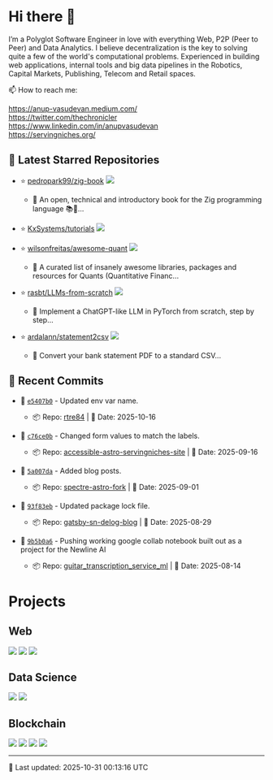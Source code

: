 # Hi there 👋

I’m a Polyglot Software Engineer in love with everything Web, P2P (Peer to Peer) and Data Analytics. I believe decentralization is the key to solving quite a few of the world's computational problems. Experienced in building web applications, internal tools and big data pipelines in the Robotics, Capital Markets, Publishing, Telecom and Retail spaces. 

<!--
**rtre84/rtre84** is a ✨ _special_ ✨ repository because its `README.md` (this file) appears on your GitHub profile.

Here are some ideas to get you started:

- 🔭 I’m currently working on ...
- 🌱 I’m currently learning ...
- 👯 I’m looking to collaborate on ...
- 🤔 I’m looking for help with ...
- 💬 Ask me about ...
-->

📫 How to reach me:  
  
https://anup-vasudevan.medium.com/  
https://twitter.com/thechronicler  
https://www.linkedin.com/in/anupvasudevan  
https://servingniches.org/  

## 🌟 Latest Starred Repositories

<!-- STARS:START -->
- ⭐ [pedropark99/zig-book](https://github.com/pedropark99/zig-book) ![](https://img.shields.io/badge/Zig--#ec915c?style=flat-square)
  - 📝 An open, technical and introductory book for the Zig programming language 📚📖...

- ⭐ [KxSystems/tutorials](https://github.com/KxSystems/tutorials) ![](https://img.shields.io/badge/Jupyter%20Notebook--#DA5B0B?style=flat-square)

- ⭐ [wilsonfreitas/awesome-quant](https://github.com/wilsonfreitas/awesome-quant) ![](https://img.shields.io/badge/Jupyter%20Notebook--#DA5B0B?style=flat-square)
  - 📝 A curated list of insanely awesome libraries, packages and resources for Quants (Quantitative Financ...

- ⭐ [rasbt/LLMs-from-scratch](https://github.com/rasbt/LLMs-from-scratch) ![](https://img.shields.io/badge/Jupyter%20Notebook--#DA5B0B?style=flat-square)
  - 📝 Implement a ChatGPT-like LLM in PyTorch from scratch, step by step...

- ⭐ [ardalann/statement2csv](https://github.com/ardalann/statement2csv) ![](https://img.shields.io/badge/JavaScript--#f1e05a?style=flat-square)
  - 📝 Convert your bank statement PDF to a standard CSV...
<!-- STARS:END -->

## 📝 Recent Commits

<!-- COMMITS:START -->
- 💾 [`e5407b0`](https://github.com/rtre84/rtre84/commit/e5407b0f306beff709ba35f190219d4f3e5edcbd) - Updated env var name.
  - 📦 Repo: [rtre84](https://github.com/rtre84/rtre84) | 📅 Date: 2025-10-16

- 💾 [`c76ce0b`](https://github.com/rtre84/accessible-astro-servingniches-site/commit/c76ce0b8201f8ec1605c6b1e64c97b43f1163038) - Changed form values to match the labels.
  - 📦 Repo: [accessible-astro-servingniches-site](https://github.com/rtre84/accessible-astro-servingniches-site) | 📅 Date: 2025-09-16

- 💾 [`5a007da`](https://github.com/rtre84/spectre-astro-fork/commit/5a007da78366a16b02db4ccd670f68f25dff3c25) - Added blog posts.
  - 📦 Repo: [spectre-astro-fork](https://github.com/rtre84/spectre-astro-fork) | 📅 Date: 2025-09-01

- 💾 [`93f83eb`](https://github.com/rtre84/gatsby-sn-delog-blog/commit/93f83eb9e99b53fdaefd642dd2cc2eb06f2e3dd8) - Updated package lock file.
  - 📦 Repo: [gatsby-sn-delog-blog](https://github.com/rtre84/gatsby-sn-delog-blog) | 📅 Date: 2025-08-29

- 💾 [`9b5b0a6`](https://github.com/rtre84/guitar_transcription_service_ml/commit/9b5b0a6593a4381e177ab290da78d6a535686808) - Pushing working google collab notebook built out as a project for the Newline AI
  - 📦 Repo: [guitar_transcription_service_ml](https://github.com/rtre84/guitar_transcription_service_ml) | 📅 Date: 2025-08-14
<!-- COMMITS:END -->

# Projects

## Web
[![](https://github-readme-stats.vercel.app/api/pin/?username=servingniches&repo=gatsby-servingniches&hide_border=true&theme=dark)](https://github.com/servingniches/gatsby-servingniches)
[![](https://github-readme-stats.vercel.app/api/pin/?username=rtre84&repo=store.gatsbyjs.org&hide_border=true&theme=dark)](https://github.com/rtre84/store.gatsbyjs.org)
[![](https://github-readme-stats.vercel.app/api/pin/?username=rtre84&repo=netlify-stackbit-multi-site-example&hide_border=true&theme=dark)](https://github.com/rtre84/netlify-stackbit-multi-site-example)

## Data Science
[![](https://github-readme-stats.vercel.app/api/pin/?username=rtre84&repo=Spark-Twitter-Sentiment&hide_border=true&theme=dark)](https://github.com/rtre84/Spark-Twitter-Sentiment)
[![](https://github-readme-stats.vercel.app/api/pin/?username=rtre84&repo=guitar_transcription_service_ml&hide_border=true&theme=dark)](https://github.com/rtre84/guitar_transcription_service_ml)

## Blockchain
[![](https://github-readme-stats.vercel.app/api/pin/?username=rtre84&repo=reef-lambda-payments&hide_border=true&theme=dark)](https://github.com/rtre84/reef-lambda-payments)
[![](https://github-readme-stats.vercel.app/api/pin/?username=cbonoz&repo=vocalcoin&hide_border=true&theme=dark)](https://github.com/cbonoz/vocalcoin)
[![](https://github-readme-stats.vercel.app/api/pin/?username=rtre84&repo=crypto-soccer&hide_border=true&theme=dark)](https://github.com/rtre84/crypto-soccer)
[![](https://github-readme-stats.vercel.app/api/pin/?username=rtre84&repo=angular4-truffle-crypto-dapp&hide_border=true&theme=dark)](https://github.com/rtre84/angular4-truffle-crypto-dapp)

---

<!-- UPDATED:START -->
🔄 Last updated: 2025-10-31 00:13:16 UTC
<!-- UPDATED:END -->
